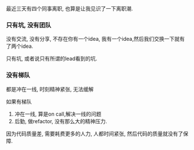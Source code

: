 最近三天有四个同事离职, 也算是让我见识了一下离职潮.

### 只有坑, 没有团队
没有交流, 没有分享, 不存在你有一个idea, 我有一个idea,然后我们交换一下就有了两个idea.

只有坑, 或者说只有所谓的lead看到的坑.

### 没有梯队

都是冲在一线, 时刻精神紧张, 无法缓解

如果有梯队
1. 冲在一线, 算是on call,解决一线的问题
2. 后勤, 做refactor, 没有那么大的精神压力.

因为代码质量差, 需要耗费更多的人力, 人都时间紧张, 然后代码的质量就没有了保障.
